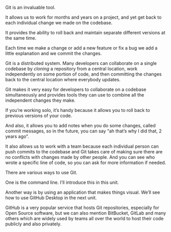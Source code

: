Git is an invaluable tool.

It allows us to work for months and years on a project, and yet get back to each individual change we made on the codebase.

It provides the ability to roll back and maintain separate different versions at the same time.

Each time we make a change or add a new feature or fix a bug we add a little explanation and we commit the changes.

Git is a distributed system. Many developers can collaborate on a single codebase by <i>cloning</i> a repository from a central location, work independently on some portion of code, and then committing the changes back to the central location where everybody updates.

Git makes it very easy for developers to collaborate on a codebase simultaneously and provides tools they can use to combine all the independent changes they make.

If you’re working solo, it’s handy because it allows you to roll back to previous versions of your code.

And also, it allows you to add notes when you do some changes, called commit messages, so in the future, you can say “ah that’s why I did that, 2 years ago”.

It also allows us to work with a team because each individual person can push commits to the codebase and Git takes care of making sure there are no conflicts with changes made by other people. And you can see who wrote a specific line of code, so you can ask for more information if needed.

There are various ways to use Git.

One is the command line. I’ll introduce this in this unit.

Another way is by using an application that makes things visual. We’ll see how to use GitHub Desktop in the next unit.

GitHub is a very popular service that hosts Git repositories, especially for Open Source software, but we can also mention BitBucket, GitLab and many others which are widely used by teams all over the world to host their code publicly and also privately.